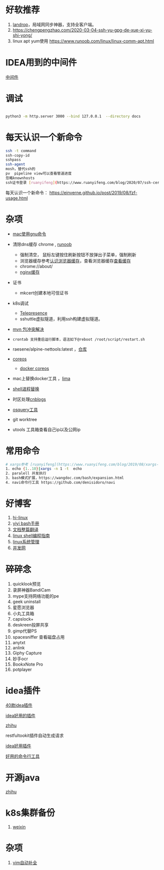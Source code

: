 # 好软推荐

1. [landrop](https://landrop.app/#downloads)，局域网同步神器，支持全客户端。
2. https://chengpengzhao.com/2020-03-04-ssh-yu-gpg-de-xue-xi-yu-shi-yong/
3. linux apt yum使用 https://www.runoob.com/linux/linux-comm-apt.html

# IDEA用到的中间件

[中间件](https://www.jetbrains.com/legal/third-party-software/?product=IIU&version=2021.2.3)

# 调试

```bash

python3 -m http.server 3000 --bind 127.0.0.1  --directory docs
```

# 每天认识一个新命令

```bash
ssh -t command
ssh-copy-id
sshpass
ssh-agent
mosh，替代ssh的
pv  pipeline view可以查看管道进度
忽略knownhosts
ssh证书登录 [ruanyifeng](https://www.ruanyifeng.com/blog/2020/07/ssh-certificate.html)
```

每天认识一个新命令： https://einverne.github.io/post/2019/08/fzf-usage.html

# 杂项

* [mac使用gnu命令](https://blog.cotes.info/posts/use-gnu-utilities-in-mac/)
* 清除dns缓存 chrome , [runoob](https://www.runoob.com/w3cnote/chrome-clear-dns-cache.html)

  * 强制清空， 鼠标左键按住刷新按钮不放弹出子菜单，强制刷新
  * 浏览器缓存参考[认识浏览器缓存](https://segmentfault.com/a/1190000009970329)，查看浏览器缓存[查看缓存](https://blog.csdn.net/yerenyuan_pku/article/details/88881967)
  * chrome://about/
  * [nginx缓存](https://www.hi-linux.com/posts/64107.html)
* 证书

  * mkcert创建本地可信证书
* k8s调试

  * [Telepresence](https://www.hi-linux.com/posts/21833.html)
  * sshuttle虚拟隧道，利用ssh构建虚拟隧道。
* [mvn 包冲突解决](https://segmentfault.com/a/1190000023446358)
* `crontab 支持重启运行脚本，语法如下@reboot /root/script/restart.sh `
* raesene/alpine-nettools:latest ，[仓库](https://github.com/fedora-cloud/Fedora-Dockerfiles/tree/master/ssh)
* [coreos](https://book.douban.com/subject/26670565/)

  * [docker coreos](https://github.com/wenshunbiao/docker)
* mac上替换docker工具 ，[lima](https://segmentfault.com/a/1190000040633750)
* [shell进程替换](http://c.biancheng.net/view/3025.html)
* 时区处理[cnblogs](https://www.cnblogs.com/yourbatman/p/14307194.html)
* [osquery工具](https://os.51cto.com/art/202001/609160.htm)
* git worktree
* utools 工具箱查看自己ip以及公网ip

# 常用命令

```bash
# xargs参考 [ruanyifeng](https://www.ruanyifeng.com/blog/2019/08/xargs-tutorial.html)
1. echo {1..10}|xargs -n 1 -t  echo 
2. paralell 并发执行
3. bash模式扩展，https://wangdoc.com/bash/expansion.html
4. navi命令行工具 https://github.com/denisidoro/navi
```

# 好博客

1. [hi-linux](https://www.hi-linux.com/categories/Linux/)
2. [yiyi bash手册](https://yiyibooks.cn/Phiix/bash_reference_manual/bash%E5%8F%82%E8%80%83%E6%96%87%E6%A1%A3.html)
3. [文档整篇翻译](https://zhuanlan.zhihu.com/p/37359779)
4. [linux shell编程指南](http://c.biancheng.net/shell/)
5. [linux系统管理](http://c.biancheng.net/linux_tutorial/)
6. [并发网](https://www.zhihu.com/answer/2157140104)

# 碎碎念

1. quicklook预览
2. 录屏神器BandiCam
3. mype支持网络功能的pe
4. geek uninstall
5. 星愿浏览器
6. 小丸工具箱
7. capslock+
8. deskreen投屏共享
9. gimp代替PS
10. spacesniffer 查看磁盘占用
11. anytxt
12. anlink
13. Giphy Capture
14. 妙手ocr
15. BookxNote Pro
16. potplayer

# idea插件

[40款idea插件](https://zhuanlan.zhihu.com/p/412113632)

[idea好用的插件](https://zhuanlan.zhihu.com/p/412956073)

[zhihu](https://zhuanlan.zhihu.com/p/130733659)

restfultookit插件自动生成请求

[idea好用插件](https://mp.weixin.qq.com/s/AxaQz9OyYmYs_L8Ef2kqJw)

[好用的命令行工具](https://mp.weixin.qq.com/s/ZTMwK5r1d2abXcOtnu6nEA)

# 开源java

[zhihu](https://zhuanlan.zhihu.com/p/437384103)

# k8s集群备份

1. [weixin](https://mp.weixin.qq.com/s?__biz=MzI3MTI2NzkxMA==&mid=2247502728&idx=1&sn=04c17852082d9b03c0a95e8aab5bd8c9&chksm=eac6eaa1ddb163b7ed29bc0544d3accd499b30bfbf473df3bddd50bc67818f1a492e3f5ec07d&scene=90&subscene=93&sessionid=1638615728&clicktime=1638632572&enterid=1638632572&ascene=56&devicetype=android-29&version=28001057&nettype=WIFI&abtest_cookie=AAACAA%3D%3D&lang=zh_CN&exportkey=AS%2B8poSLqCU8Tu9SgC8Bbek%3D&pass_ticket=4DYMfcFTRRWaKypm%2FBcWLDbNqNBNLwWrBSH%2FeuGLIwnbVEno1xokT2g8AwPZ4ADu&wx_header=1)

# 杂项

1. [vim自动补全](https://zhuanlan.zhihu.com/p/349271041)
